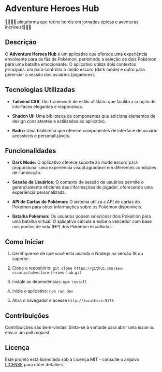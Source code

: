 # Adventure Heroes Hub

🦹‍♀️🧙‍♀️ plataforma que reúne heróis em jornadas épicas e aventuras incríveis!🦸‍♂️✨

## Descrição

O **Adventure Heroes Hub** é um aplicativo que oferece uma experiência envolvente para os fãs de Pokémon, permitindo a seleção de dois Pokémon para uma batalha emocionante. O aplicativo utiliza dois contextos principais: um para controlar o modo escuro (dark mode) e outro para gerenciar a sessão dos usuários (jogadores).

## Tecnologias Utilizadas

- **Tailwind CSS:** Um framework de estilo utilitário que facilita a criação de interfaces elegantes e responsivas.

- **Shadcn UI:** Uma biblioteca de componentes que adiciona elementos de design consistentes e estilizados ao aplicativo.

- **Radix:** Uma biblioteca que oferece componentes de interface de usuário acessíveis e personalizáveis.

## Funcionalidades

- **Dark Mode:** O aplicativo oferece suporte ao modo escuro para proporcionar uma experiência visual agradável em diferentes condições de iluminação.

- **Sessão de Usuários:** O contexto de sessão de usuários permite o gerenciamento eficiente das informações do jogador, oferecendo uma experiência personalizada.

- **API de Cartas do Pokémon:** O sistema utiliza a API de cartas do Pokémon para obter informações sobre os Pokémon disponíveis.

- **Batalha Pokémon:** Os usuários podem selecionar dois Pokémon para uma batalha virtual. O aplicativo calcula e exibe o vencedor com base nos pontos de vida (HP) dos Pokémon escolhidos.

## Como Iniciar

1. Certifique-se de que você está usando o Node.js na versão 18 ou superior.

2. Clone o repositório: `git clone https://github.com/seu-usuario/adventure-heroes-hub.git`

3. Instale as dependências: `npm install`

4. Inicie o aplicativo: `npm run dev`

5. Abra o navegador e acesse `http://localhost:5173`

## Contribuições

Contribuições são bem-vindas! Sinta-se à vontade para abrir uma *issue* ou enviar um *pull request*.

## Licença

Este projeto está licenciado sob a Licença MIT - consulte o arquivo [LICENSE](LICENSE) para obter detalhes.